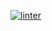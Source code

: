  [![linter](https://github.com/<Nathan-balugo>/<-ICS2O-Unit2-06-HTML->/workflows/linter/badge.svg)](https://github.com/marketplace/actions/super-linter)    
